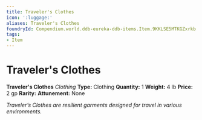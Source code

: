 ```yaml
---
title: Traveler's Clothes
icon: ':luggage:'
aliases: Traveler's Clothes
foundryId: Compendium.world.ddb-eureka-ddb-items.Item.9KKLSE5MTKGZxrkb
tags:
- Item
---
```


# Traveler's Clothes

**Traveler's Clothes**
_Clothing_
**Type:** Clothing
**Quantity:** 1
**Weight:** 4 lb
**Price:** 2 gp
**Rarity:** 
**Attunement:** None

*Traveler’s Clothes are resilient garments designed for travel in various environments.*